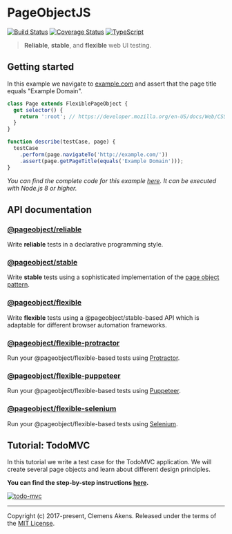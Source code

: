 # PageObjectJS

[![Build Status][badge-travis-image]][badge-travis-link]
[![Coverage Status][badge-coveralls-image]][badge-coveralls-link]
[![TypeScript][badge-typescript-image]][badge-typescript-link]

> **Reliable**, **stable**, and **flexible** web UI testing.

## Getting started

In this example we navigate to [example.com][external-example-domain] and assert that the page title equals "Example Domain".

```js
class Page extends FlexiblePageObject {
  get selector() {
    return ':root'; // https://developer.mozilla.org/en-US/docs/Web/CSS/:root
  }
}

function describe(testCase, page) {
  testCase
    .perform(page.navigateTo('http://example.com/'))
    .assert(page.getPageTitle(equals('Example Domain')));
}
```

_You can find the complete code for this example [here][internal-example-code-getting-started]._
_It can be executed with Node.js 8 or higher._

## API documentation

### [@pageobject/reliable][internal-api-reliable]

Write **reliable** tests in a declarative programming style.

### [@pageobject/stable][internal-api-stable]

Write **stable** tests using a sophisticated implementation of the [page object pattern][external-pageobject].

### [@pageobject/flexible][internal-api-flexible]

Write **flexible** tests using a @pageobject/stable-based API which is adaptable for different browser automation frameworks.

### [@pageobject/flexible-protractor][internal-api-flexible-protractor]

Run your @pageobject/flexible-based tests using [Protractor][external-protractor].

### [@pageobject/flexible-puppeteer][internal-api-flexible-puppeteer]

Run your @pageobject/flexible-based tests using [Puppeteer][external-puppeteer].

### [@pageobject/flexible-selenium][internal-api-flexible-selenium]

Run your @pageobject/flexible-based tests using [Selenium][external-selenium].

## Tutorial: TodoMVC

In this tutorial we write a test case for the TodoMVC application.
We will create several page objects and learn about different design principles.

**You can find the step-by-step instructions [here][internal-example-docs-todo-mvc].**

[![todo-mvc][internal-example-image-todo-mvc]][internal-example-docs-todo-mvc]

---

Copyright (c) 2017-present, Clemens Akens. Released under the terms of the [MIT License][internal-license].

[badge-coveralls-image]: https://coveralls.io/repos/github/clebert/pageobject/badge.svg?branch=master
[badge-coveralls-link]: https://coveralls.io/github/clebert/pageobject?branch=master
[badge-travis-image]: https://travis-ci.org/clebert/pageobject.svg?branch=master
[badge-travis-link]: https://travis-ci.org/clebert/pageobject
[badge-typescript-image]: https://img.shields.io/badge/TypeScript-ready-blue.svg
[badge-typescript-link]: https://www.typescriptlang.org/
[internal-api-flexible]: https://pageobject.js.org/api/flexible/
[internal-api-flexible-protractor]: https://pageobject.js.org/api/flexible-protractor/
[internal-api-flexible-puppeteer]: https://pageobject.js.org/api/flexible-puppeteer/
[internal-api-flexible-selenium]: https://pageobject.js.org/api/flexible-selenium/
[internal-api-reliable]: https://pageobject.js.org/api/reliable/
[internal-api-stable]: https://pageobject.js.org/api/stable/
[internal-example-code-getting-started]: https://github.com/clebert/pageobject/tree/master/docs/examples/getting-started/index.js
[internal-example-docs-todo-mvc]: https://pageobject.js.org/examples/todo-mvc/
[internal-example-image-todo-mvc]: https://pageobject.js.org/examples/todo-mvc/images/todo-mvc.png
[internal-license]: https://github.com/clebert/pageobject/blob/master/LICENSE
[external-example-domain]: http://example.com/
[external-pageobject]: https://martinfowler.com/bliki/PageObject.html
[external-protractor]: https://www.protractortest.org/#/
[external-puppeteer]: https://github.com/GoogleChrome/puppeteer/blob/master/README.md
[external-selenium]: http://seleniumhq.github.io/selenium/docs/api/javascript/index.html
